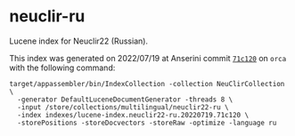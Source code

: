 # neuclir-ru

Lucene index for Neuclir22 (Russian).

This index was generated on 2022/07/19 at Anserini commit [`71c120`](https://github.com/castorini/anserini/commit/71c1200d36ce17615cf4da510ac4ef2d2f0121f6) on `orca` with the following command:


```
target/appassembler/bin/IndexCollection -collection NeuClirCollection \
  -generator DefaultLuceneDocumentGenerator -threads 8 \
  -input /store/collections/multilingual/neuclir22-ru \
  -index indexes/lucene-index.neuclir22-ru.20220719.71c120 \
  -storePositions -storeDocvectors -storeRaw -optimize -language ru
```
